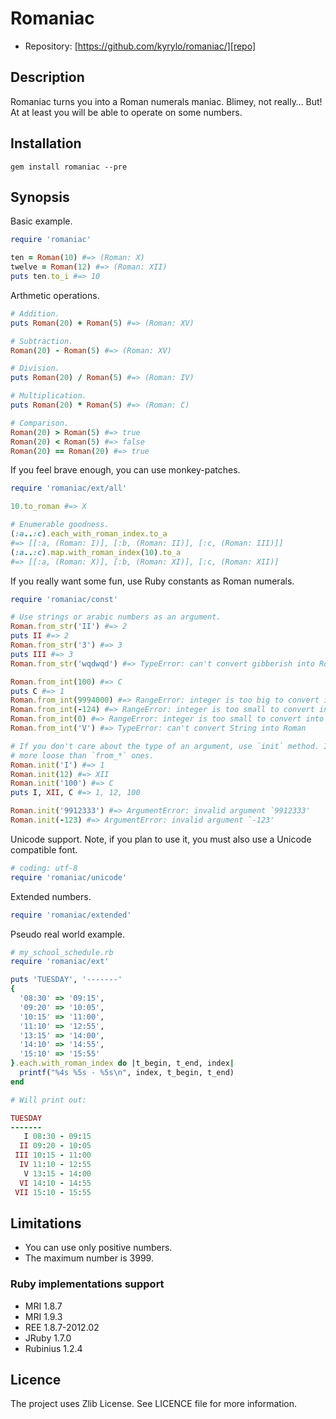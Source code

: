 Romaniac
========

* Repository: [https://github.com/kyrylo/romaniac/][repo]

Description
-----------

Romaniac turns you into a Roman numerals maniac. Blimey, not really… But! At
at least you will be able to operate on some numbers.

Installation
------------

    gem install romaniac --pre

Synopsis
--------

Basic example.

```ruby
require 'romaniac'

ten = Roman(10) #=> (Roman: X)
twelve = Roman(12) #=> (Roman: XII)
puts ten.to_i #=> 10
```

Arthmetic operations.

```ruby
# Addition.
puts Roman(20) + Roman(5) #=> (Roman: XV)

# Subtraction.
Roman(20) - Roman(5) #=> (Roman: XV)

# Division.
puts Roman(20) / Roman(5) #=> (Roman: IV)

# Multiplication.
puts Roman(20) * Roman(5) #=> (Roman: C)

# Comparison.
Roman(20) > Roman(5) #=> true
Roman(20) < Roman(5) #=> false
Roman(20) == Roman(20) #=> true
```

If you feel brave enough, you can use monkey-patches.

```ruby
require 'romaniac/ext/all'

10.to_roman #=> X

# Enumerable goodness.
(:a..:c).each_with_roman_index.to_a
#=> [[:a, (Roman: I)], [:b, (Roman: II)], [:c, (Roman: III)]]
(:a..:c).map.with_roman_index(10).to_a
#=> [[:a, (Roman: X)], [:b, (Roman: XI)], [:c, (Roman: XII)]
```

If you really want some fun, use Ruby constants as Roman numerals.

```ruby
require 'romaniac/const'

# Use strings or arabic numbers as an argument.
Roman.from_str('II') #=> 2
puts II #=> 2
Roman.from_str('3') #=> 3
puts III #=> 3
Roman.from_str('wqdwqd') #=> TypeError: can't convert gibberish into Roman

Roman.from_int(100) #=> C
puts C #=> 1
Roman.from_int(9994000) #=> RangeError: integer is too big to convert into Roman
Roman.from_int(-124) #=> RangeError: integer is too small to convert into Roman
Roman.from_int(0) #=> RangeError: integer is too small to convert into Roman
Roman.from_int('V') #=> TypeError: can't convert String into Roman

# If you don't care about the type of an argument, use `init` method. It's much
# more loose than `from_*` ones.
Roman.init('I') #=> 1
Roman.init(12) #=> XII
Roman.init('100') #=> C
puts I, XII, C #=> 1, 12, 100

Roman.init('9912333') #=> ArgumentError: invalid argument `9912333'
Roman.init(-123) #=> ArgumentError: invalid argument `-123'
```

Unicode support. Note, if you plan to use it, you must also use a Unicode
compatible font.

```ruby
# coding: utf-8
require 'romaniac/unicode'
```

Extended numbers.

```ruby
require 'romaniac/extended'
```

Pseudo real world example.

```ruby
# my_school_schedule.rb
require 'romaniac/ext'

puts 'TUESDAY', '-------'
{
  '08:30' => '09:15',
  '09:20' => '10:05',
  '10:15' => '11:00',
  '11:10' => '12:55',
  '13:15' => '14:00',
  '14:10' => '14:55',
  '15:10' => '15:55'
}.each.with_roman_index do |t_begin, t_end, index|
  printf("%4s %5s - %5s\n", index, t_begin, t_end)
end

# Will print out:

TUESDAY
-------
   I 08:30 - 09:15
  II 09:20 - 10:05
 III 10:15 - 11:00
  IV 11:10 - 12:55
   V 13:15 - 14:00
  VI 14:10 - 14:55
 VII 15:10 - 15:55
```

Limitations
-----------

* You can use only positive numbers.
* The maximum number is 3999.

### Ruby implementations support

* MRI 1.8.7
* MRI 1.9.3
* REE 1.8.7-2012.02
* JRuby 1.7.0
* Rubinius 1.2.4

Licence
-------

The project uses Zlib License. See LICENCE file for more information.
